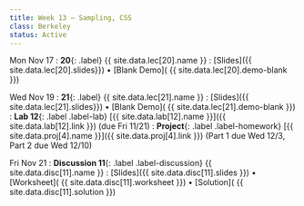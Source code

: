 ```yaml
---
title: Week 13 — Sampling, CSS
class: Berkeley
status: Active
---
```


Mon Nov 17
: **20**{: .label} {{ site.data.lec[20].name }} 
    : [Slides]({{ site.data.lec[20].slides}})
      &#8226; [Blank Demo]( {{ site.data.lec[20].demo-blank }})

Wed Nov 19
: **21**{: .label} {{ site.data.lec[21].name }} 
    : [Slides]({{ site.data.lec[21].slides}})
      &#8226; [Blank Demo]( {{ site.data.lec[21].demo-blank }})
: **Lab 12**{: .label .label-lab} [{{ site.data.lab[12].name }}]({{ site.data.lab[12].link }}) (due Fri 11/21)
: **Project**{: .label .label-homework} [{{ site.data.proj[4].name }}]({{ site.data.proj[4].link }})
    (Part 1 due Wed 12/3, Part 2 due Wed 12/10)
    
Fri Nov 21
: **Discussion 11**{: .label .label-discussion} {{ site.data.disc[11].name }}
   : [Slides]({{ site.data.disc[11].slides }})
     &#8226; [Worksheet]( {{ site.data.disc[11].worksheet }})
     &#8226; [Solution]( {{ site.data.disc[11].solution }})
